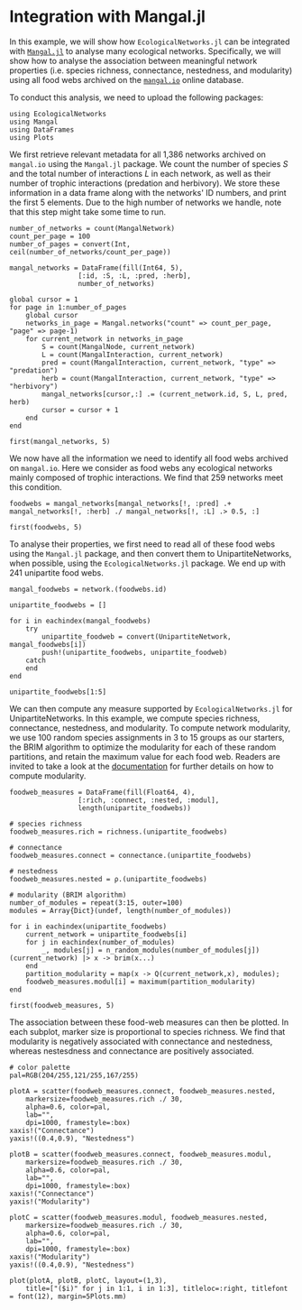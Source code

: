 # Integration with Mangal.jl

In this example, we will show how `EcologicalNetworks.jl` can be integrated with [`Mangal.jl`](https://github.com/EcoJulia/Mangal.jl) to analyse many ecological networks. Specifically, we will show how to analyse the association between meaningful network properties (i.e. species richness, connectance, nestedness, and modularity) using all food webs archived on the [`mangal.io`](https://mangal.io/#/) online database.

To conduct this analysis, we need to upload the following packages:

```@example mangal
using EcologicalNetworks
using Mangal
using DataFrames
using Plots
```

We first retrieve relevant metadata for all 1,386 networks archived on `mangal.io` using the `Mangal.jl` package. We count the number of species $S$ and the total number of interactions $L$ in each network, as well as their number of trophic interactions (predation and herbivory). We store these information in a data frame along with the networks' ID numbers, and print the first 5 elements. Due to the high number of networks we handle, note that this step might take some time to run.

```@example mangal
number_of_networks = count(MangalNetwork)
count_per_page = 100
number_of_pages = convert(Int, ceil(number_of_networks/count_per_page))

mangal_networks = DataFrame(fill(Int64, 5),
                 [:id, :S, :L, :pred, :herb],
                 number_of_networks)

global cursor = 1
for page in 1:number_of_pages
    global cursor
    networks_in_page = Mangal.networks("count" => count_per_page, "page" => page-1)
    for current_network in networks_in_page
        S = count(MangalNode, current_network)
        L = count(MangalInteraction, current_network)
        pred = count(MangalInteraction, current_network, "type" => "predation")
        herb = count(MangalInteraction, current_network, "type" => "herbivory")
        mangal_networks[cursor,:] .= (current_network.id, S, L, pred, herb)
        cursor = cursor + 1
    end
end

first(mangal_networks, 5)
```

We now have all the information we need to identify all food webs archived on `mangal.io`. Here we consider as food webs any ecological networks mainly composed of trophic interactions. We find that 259 networks meet this condition.  

```@example mangal
foodwebs = mangal_networks[mangal_networks[!, :pred] .+ mangal_networks[!, :herb] ./ mangal_networks[!, :L] .> 0.5, :]

first(foodwebs, 5)
```

To analyse their properties, we first need to read all of these food webs using the `Mangal.jl` package, and then convert them to UnipartiteNetworks, when possible, using the `EcologicalNetworks.jl` package. We end up with 241 unipartite food webs.

```@example mangal
mangal_foodwebs = network.(foodwebs.id)

unipartite_foodwebs = []

for i in eachindex(mangal_foodwebs)
    try
        unipartite_foodweb = convert(UnipartiteNetwork, mangal_foodwebs[i])
        push!(unipartite_foodwebs, unipartite_foodweb)
    catch
    end
end

unipartite_foodwebs[1:5]
```

We can then compute any measure supported by `EcologicalNetworks.jl` for UnipartiteNetworks. In this example, we compute species richness, connectance, nestedness, and modularity. To compute network modularity, we use 100 random species assignments in 3 to 15 groups as our starters, the BRIM algorithm to optimize the modularity for each of these random partitions, and retain the maximum value for each food web. Readers are invited to take a look at the [documentation](https://ecojulia.github.io/EcologicalNetworks.jl/dev/properties/modularity/) for further details on how to compute modularity.

```@example mangal
foodweb_measures = DataFrame(fill(Float64, 4),
                 [:rich, :connect, :nested, :modul],
                 length(unipartite_foodwebs))

# species richness
foodweb_measures.rich = richness.(unipartite_foodwebs)

# connectance
foodweb_measures.connect = connectance.(unipartite_foodwebs)

# nestedness
foodweb_measures.nested = ρ.(unipartite_foodwebs)

# modularity (BRIM algorithm)
number_of_modules = repeat(3:15, outer=100)
modules = Array{Dict}(undef, length(number_of_modules))

for i in eachindex(unipartite_foodwebs)
    current_network = unipartite_foodwebs[i]
    for j in eachindex(number_of_modules)
        _, modules[j] = n_random_modules(number_of_modules[j])(current_network) |> x -> brim(x...)
    end
    partition_modularity = map(x -> Q(current_network,x), modules);
    foodweb_measures.modul[i] = maximum(partition_modularity)
end

first(foodweb_measures, 5)
```

The association between these food-web measures can then be plotted. In each subplot, marker size is proportional to species richness. We find that modularity is negatively associated with connectance and nestedness, whereas nestesdness and connectance are positively associated.

```@example mangal
# color palette
pal=RGB(204/255,121/255,167/255)

plotA = scatter(foodweb_measures.connect, foodweb_measures.nested,
    markersize=foodweb_measures.rich ./ 30,
    alpha=0.6, color=pal,
    lab="",
    dpi=1000, framestyle=:box)
xaxis!("Connectance")
yaxis!((0.4,0.9), "Nestedness")

plotB = scatter(foodweb_measures.connect, foodweb_measures.modul,
    markersize=foodweb_measures.rich ./ 30,
    alpha=0.6, color=pal,
    lab="",
    dpi=1000, framestyle=:box)
xaxis!("Connectance")
yaxis!("Modularity")

plotC = scatter(foodweb_measures.modul, foodweb_measures.nested,
    markersize=foodweb_measures.rich ./ 30,
    alpha=0.6, color=pal,
    lab="",
    dpi=1000, framestyle=:box)
xaxis!("Modularity")
yaxis!((0.4,0.9), "Nestedness")

plot(plotA, plotB, plotC, layout=(1,3),
    title=["($i)" for j in 1:1, i in 1:3], titleloc=:right, titlefont = font(12), margin=5Plots.mm)
```
